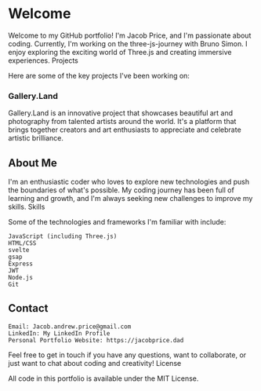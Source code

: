 # Welcome

Welcome to my GitHub portfolio! I'm Jacob Price, and I'm passionate about coding. Currently, I'm working on the three-js-journey with Bruno Simon. I enjoy exploring the exciting world of Three.js and creating immersive experiences.
Projects

Here are some of the key projects I've been working on:
### Gallery.Land

Gallery.Land is an innovative project that showcases beautiful art and photography from talented artists around the world. It's a platform that brings together creators and art enthusiasts to appreciate and celebrate artistic brilliance.
<!-- Feel free to add more projects if you want -->
## About Me

I'm an enthusiastic coder who loves to explore new technologies and push the boundaries of what's possible. My coding journey has been full of learning and growth, and I'm always seeking new challenges to improve my skills.
Skills

Some of the technologies and frameworks I'm familiar with include:

    JavaScript (including Three.js)
    HTML/CSS
    svelte
    gsap
    Express
    JWT
    Node.js
    Git

## Contact

    Email: Jacob.andrew.price@gmail.com
    LinkedIn: My LinkedIn Profile
    Personal Portfolio Website: https://jacobprice.dad

Feel free to get in touch if you have any questions, want to collaborate, or just want to chat about coding and creativity!
License

All code in this portfolio is available under the MIT License.
